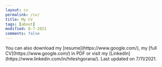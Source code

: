 ```yaml
---
layout: cv
permalink: /cv/
title: My CV
tags: [about]
modified: 8-7-2021
comments: false
---
```

<head>
    <!-- Global site tag (gtag.js) - Google Analytics -->
    <script async src="https://www.googletagmanager.com/gtag/js?id=G-115EH4SYWR"></script>
    <script>
      window.dataLayer = window.dataLayer || [];
      function gtag(){dataLayer.push(arguments);}
      gtag('js', new Date());

      gtag('config', 'G-115EH4SYWR');
</script>
</head>
You can also download my [resume](https://www.google.com/), my [full CV](https://www.google.com/) in PDF or visit my [LinkedIn](https://www.linkedin.com/in/hiteshgorana/). Last updated on 7/11/2021.

